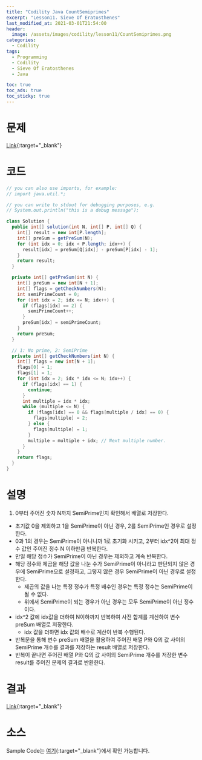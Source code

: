 ```yaml
---
title: "Codility Java CountSemiprimes"
excerpt: "Lesson11. Sieve Of Eratosthenes"
last_modified_at: 2021-03-01T21:54:00
header:
  image: /assets/images/codility/lesson11/CountSemiprimes.png
categories:
  - Codility
tags:
  - Programming
  - Codility
  - Sieve Of Eratosthenes
  - Java

toc: true
toc_ads: true
toc_sticky: true
---
```

# 문제
[Link](https://app.codility.com/programmers/lessons/11-sieve_of_eratosthenes/count_semiprimes/){:target="_blank"}

# 코드
```java
// you can also use imports, for example:
// import java.util.*;

// you can write to stdout for debugging purposes, e.g.
// System.out.println("this is a debug message");

class Solution {
  public int[] solution(int N, int[] P, int[] Q) {
    int[] result = new int[P.length];
    int[] preSum = getPreSum(N);
    for (int idx = 0; idx < P.length; idx++) {
      result[idx] = preSum[Q[idx]] - preSum[P[idx] - 1];
    }
    return result;
  }

  private int[] getPreSum(int N) {
    int[] preSum = new int[N + 1];
    int[] flags = getCheckNumbers(N);
    int semiPrimeCount = 0;
    for (int idx = 2; idx <= N; idx++) {
      if (flags[idx] == 2) {
        semiPrimeCount++;
      }
      preSum[idx] = semiPrimeCount;
    }
    return preSum;
  }

  // 1: No prime, 2: SemiPrime
  private int[] getCheckNumbers(int N) {
    int[] flags = new int[N + 1];
    flags[0] = 1;
    flags[1] = 1;
    for (int idx = 2; idx * idx <= N; idx++) {
      if (flags[idx] == 1) {
        continue;
      }
      int multiple = idx * idx;
      while (multiple <= N) {
        if (flags[idx] == 0 && flags[multiple / idx] == 0) {
          flags[multiple] = 2;
        } else {
          flags[multiple] = 1;
        }
        multiple = multiple + idx; // Next multiple number.
      }
    }
    return flags;
  }
}
```

# 설명
1. 0부터 주어진 숫자 N까지 SemiPrime인지 확인해서 배열로 저장한다.
- 초기값 0을 제외하고 1을 SemiPrime이 아닌 경우, 2를 SemiPrime인 경우로 설정한다.
- 0과 1의 경우는 SemiPrime이 아니니까 1로 초기화 시키고, 2부터 idx^2이 최대 정수 값인 주어진 정수 N 이하만큼 반복한다.
- 만일 해당 정수가 SemiPrime이 아닌 경우는 제외하고 계속 반복한다.
- 해당 정수와 제곱을 해당 값을 나눈 수가 SemiPrime이 아니라고 판단되지 않은 경우에 SemiPrime으로 설정하고, 그렇지 않은 경우 SemiPrime이 아닌 경우로 설정한다.
  * 제곱의 값을 나눈 특정 정수가 특정 배수인 경우는 특정 정수는 SemiPrime이 될 수 없다.
  * 위에서 SemiPrime이 되는 경우가 아닌 경우는 모두 SemiPrime이 아닌 정수이다.
- idx^2 값에 idx값을 더하여 N이하까지 반복하여 사전 합계를 계산하여 변수 preSum 배열로 저장한다.
  * idx 값을 더하면 idx 값의 배수로 계산이 반복 수행된다.
- 반복문을 통해 변수 preSum 배열을 활용하여 주어진 배열 P와 Q의 값 사이의 SemiPrime 개수를 결과를 저장하는 result 배열로 저장한다.
- 반복이 끝나면 주어진 배열 P와 Q의 값 사이의 SemiPrime 개수를 저장한 변수 result를 주어진 문제의 결과로 반환한다.

# 결과
[Link](https://app.codility.com/demo/results/trainingKCBQY4-U9U/){:target="_blank"}

# 소스
Sample Code는 [여기](https://github.com/GracefulSoul/codility/blob/master/src/main/java/gracefulsoul/lesson11/CountSemiprimes.java){:target="_blank"}에서 확인 가능합니다.